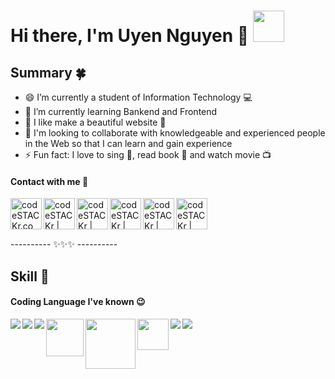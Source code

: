 # Hi there, I'm Uyen Nguyen 👋 <img src="https://media.giphy.com/media/mGcNjsfWAjY5AEZNw6/giphy.gif" width="50">

<!--
**uyennguyen0721/uyennguyen0721** is a ✨ _special_ ✨ repository because its `README.md` (this file) appears on your GitHub profile.

Here are some ideas to get you started:
-->

## Summary 🍀

- 😄 I’m currently a student of Information Technology 💻
- 🌱 I’m currently learning Bankend and Frontend
- 🔭 I like make a beautiful website 🤣
- 👯 I'm looking to collaborate with knowledgeable and experienced people in the Web so that I can learn and gain experience
- ⚡ Fun fact: I love to sing 🎤, read book 📖 and watch movie 📺

#### Contact with me 💌

[<img align="left" alt="codeSTACKr.com" width="50px" src="https://img.icons8.com/bubbles/50/4a90e2/domain.png" />][website]
[<img align="left" alt="codeSTACKr | Instagram" width="50px" src="https://img.icons8.com/bubbles/50/4a90e2/phone.png" />][phone]
[<img align="left" alt="codeSTACKr | Instagram" width="50px" src="https://img.icons8.com/bubbles/50/4a90e2/facebook.png" />][facebook]
[<img align="left" alt="codeSTACKr | Instagram" width="50px" src="https://img.icons8.com/bubbles/50/4a90e2/instagram.png" />][instagram]
[<img align="left" alt="codeSTACKr | Instagram" width="50px" src="https://img.icons8.com/bubbles/50/4a90e2/email--v1.png" />][email]
[<img align="left" alt="codeSTACKr | Instagram" width="50px" src="https://img.icons8.com/bubbles/50/4a90e2/github.png" />][github]

<br />
<br />
<br />

---------- ✨✨✨ ----------
<br />

## Skill 🌸

#### Coding Language I've known 😉

<img align="left" src="https://img.icons8.com/ios-filled/50/4a90e2/c-sharp-logo.png" />
<img align="left" src="https://img.icons8.com/color/50/4a90e2/python--v1.png" />
<img align="left" src="https://img.icons8.com/color/50/4a90e2/mysql-logo.png" />
<img align="left" width="60px" src="https://www.kindpng.com/picc/m/21-215460_microsoft-sql-server-logo-png-microsoft-sql-server.png" />
<img align="left" width="80px" src="https://tuhocict.com/wp-content/uploads/2019/12/aspnetcore.png" />
<img align="left" width="50px" src="https://sinhvientot.net/wp-content/uploads/2019/01/Bitmap-MEDIUM_ASP.NET-Core-MVC-Logo_2colors_Square_Boxed_RGB.png"/>
<img align="left" src="https://img.icons8.com/color/50/4a90e2/django.png" />
<img align="left" src="https://img.icons8.com/plasticine/50/4a90e2/react.png" />




[website]: https://uyennguyen0721.github.io/DoYouLoveMe/
[email]: mailto:uyennguyen0721@gmail.com
[phone]: 0947653170
[facebook]: https://www.facebook.com/nttu.dqt/
[github]: https://github.com/uyennguyen0721
[instagram]: https://www.instagram.com/uyennguyen0721/
